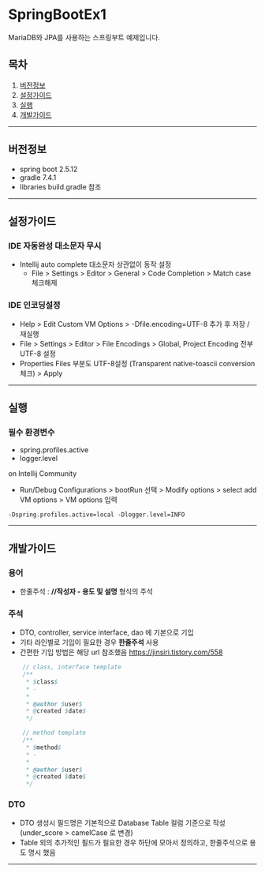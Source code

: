# SpringBootEx1
MariaDB와 JPA를 사용하는 스프링부트 예제입니다.

목차
---
1. [버전정보](#버전정보)
2. [설정가이드](#설정가이드)
3. [실행](#실행)
4. [개발가이드](#개발가이드)

---

## 버전정보

- spring boot 2.5.12
- gradle 7.4.1
- libraries build.gradle 참조

---

## 설정가이드

### IDE 자동완성 대소문자 무시
- Intellij auto complete 대소문자 상관없이 동작 설정
    - File > Settings > Editor > General > Code Completion > Match case 체크해제

### IDE 인코딩설정
- Help > Edit Custom VM Options > -Dfile.encoding=UTF-8 추가 후 저장 / 재실행
- File > Settings > Editor > File Encodings > Global, Project Encoding 전부 UTF-8 설정
- Properties Files 부분도 UTF-8설정 (Transparent native-toascii conversion 체크) > Apply

---

## 실행

### 필수 환경변수

- spring.profiles.active
- logger.level

on Intellij Community
- Run/Debug Configurations > bootRun 선택 > Modify options > select add VM options > VM options 입력
```
-Dspring.profiles.active=local -Dlogger.level=INFO
```

---

## 개발가이드

### 용어
- 한줄주석 : **//작성자 - 용도 및 설명** 형식의 주석

### 주석
- DTO, controller, service interface, dao 에 기본으로 기입
- 기타 라인별로 기입이 필요한 경우 **한줄주석** 사용
- 간편한 기입 방법은 해당 url 참조했음 https://jinsiri.tistory.com/558
```java
    // class, interface template
    /**
     * $class$
     * -
     *
     * @author $user$
     * @created $date$
     */

    // method template
    /**
     * $method$
     * -
     *
     * @author $user$
     * @created $date$
     */
```
### DTO
- DTO 생성시 필드명은 기본적으로 Database Table 컬럼 기준으로 작성 (under_score > camelCase 로 변경)
- Table 외의 추가적인 필드가 필요한 경우 하단에 모아서 정의하고, 한줄주석으로 용도 명시 했음

---

